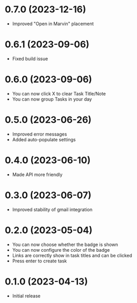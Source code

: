# 0.7.0 (2023-12-16)
* Improved "Open in Marvin" placement

# 0.6.1 (2023-09-06)
* Fixed build issue

# 0.6.0 (2023-09-06)
* You can now click X to clear Task Title/Note
* You can now group Tasks in your day

# 0.5.0 (2023-06-26)
* Improved error messages
* Added auto-populate settings

# 0.4.0 (2023-06-10)
* Made API more friendly

# 0.3.0 (2023-06-07)
* Improved stability of gmail integration

# 0.2.0 (2023-05-04)
* You can now choose whether the badge is shown
* You can now configure the color of the badge
* Links are correctly show in task titles and can be clicked
* Press enter to create task

# 0.1.0 (2023-04-13)
* Initial release
